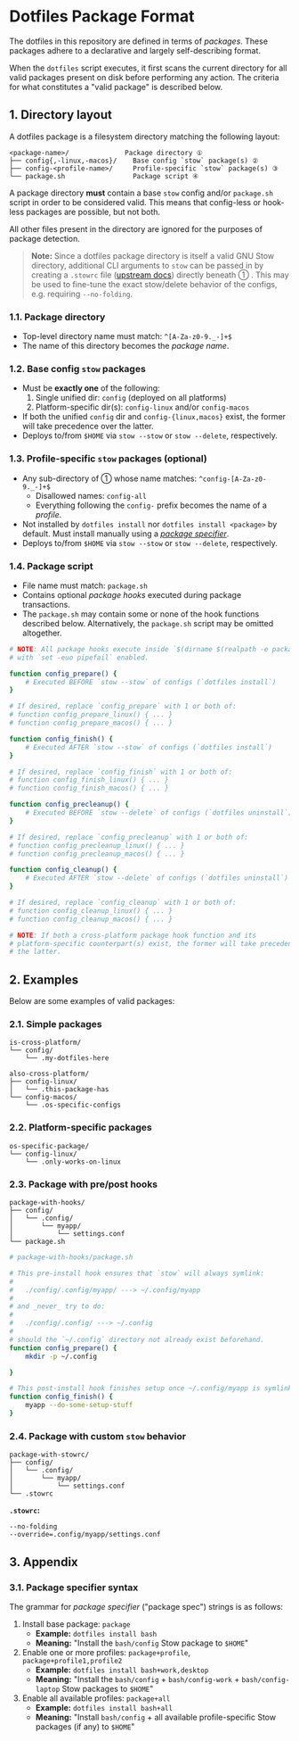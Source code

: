 # Dotfiles Package Format

The dotfiles in this repository are defined in terms of _packages_. These
packages adhere to a declarative and largely self-describing format.

When the `dotfiles` script executes, it first scans the current directory for
all valid packages present on disk before performing any action. The criteria
for what constitutes a "valid package" is described below.

## 1. Directory layout

A dotfiles package is a filesystem directory matching the following layout:

```text
<package-name>/              Package directory ①
├── config{,-linux,-macos}/    Base config `stow` package(s) ②
├── config-<profile-name>/     Profile-specific `stow` package(s) ③
└── package.sh                 Package script ④
```

A package directory **must** contain a base `stow` config and/or `package.sh`
script in order to be considered valid. This means that config-less or
hook-less packages are possible, but not both.

All other files present in the directory are ignored for the purposes of
package detection.

> **Note:** Since a dotfiles package directory is itself a valid GNU Stow
> directory, additional CLI arguments to `stow` can be passed in by creating a
> `.stowrc` file ([upstream docs][stow]) directly beneath ① . This may be used
> to fine-tune the exact stow/delete behavior of the configs, e.g. requiring
> `--no-folding`.

[stow]: https://www.gnu.org/software/stow/manual/html_node/Resource-Files.html

### 1.1. Package directory

* Top-level directory name must match: `^[A-Za-z0-9._-]+$`
* The name of this directory becomes the _package name_.

### 1.2. Base config `stow` packages

* Must be **exactly one** of the following:
  1. Single unified dir: `config` (deployed on all platforms)
  2. Platform-specific dir(s): `config-linux` and/or `config-macos`
* If both the unified `config` dir and `config-{linux,macos}` exist, the former
  will take precedence over the latter.
* Deploys to/from `$HOME` via `stow --stow` or `stow --delete`, respectively.

### 1.3. Profile-specific `stow` packages (optional)

* Any sub-directory of ① whose name matches: `^config-[A-Za-z0-9._-]+$`
  * Disallowed names: `config-all`
  * Everything following the `config-` prefix becomes the name of a _profile_.
* Not installed by `dotfiles install` nor `dotfiles install <package>` by
  default. Must install manually using a [_package specifier_][pkgspec].
* Deploys to/from `$HOME` via `stow --stow` or `stow --delete`, respectively.

[pkgspec]: #31-package-specifier-syntax

### 1.4. Package script

* File name must match: `package.sh`
* Contains optional _package hooks_ executed during package transactions.
* The `package.sh` may contain some or none of the hook functions described
  below. Alternatively, the `package.sh` script may be omitted altogether.

```sh
# NOTE: All package hooks execute inside `$(dirname $(realpath -e package.sh))`
# with `set -euo pipefail` enabled.

function config_prepare() {
    # Executed BEFORE `stow --stow` of configs (`dotfiles install`)
}

# If desired, replace `config_prepare` with 1 or both of:
# function config_prepare_linux() { ... }
# function config_prepare_macos() { ... }

function config_finish() {
    # Executed AFTER `stow --stow` of configs (`dotfiles install`)
}

# If desired, replace `config_finish` with 1 or both of:
# function config_finish_linux() { ... }
# function config_finish_macos() { ... }

function config_precleanup() {
    # Executed BEFORE `stow --delete` of configs (`dotfiles uninstall`)
}

# If desired, replace `config_precleanup` with 1 or both of:
# function config_precleanup_linux() { ... }
# function config_precleanup_macos() { ... }

function config_cleanup() {
    # Executed AFTER `stow --delete` of configs (`dotfiles uninstall`)
}

# If desired, replace `config_cleanup` with 1 or both of:
# function config_cleanup_linux() { ... }
# function config_cleanup_macos() { ... }

# NOTE: If both a cross-platform package hook function and its
# platform-specific counterpart(s) exist, the former will take precedence over
# the latter.
```

## 2. Examples

Below are some examples of valid packages:

### 2.1. Simple packages

```text
is-cross-platform/
└── config/
    └── .my-dotfiles-here
```

```text
also-cross-platform/
├── config-linux/
│   └── .this-package-has
└── config-macos/
    └── .os-specific-configs
```

### 2.2. Platform-specific packages

```text
os-specific-package/
└── config-linux/
    └── .only-works-on-linux
```

### 2.3. Package with pre/post hooks

```text
package-with-hooks/
├── config/
│   └── .config/
│       └── myapp/
│           └── settings.conf
└── package.sh
```

```bash
# package-with-hooks/package.sh

# This pre-install hook ensures that `stow` will always symlink:
#
#   ./config/.config/myapp/ ---> ~/.config/myapp
#
# and _never_ try to do:
#
#   ./config/.config/ ---> ~/.config
#
# should the `~/.config` directory not already exist beforehand.
function config_prepare() {
    mkdir -p ~/.config

}

# This post-install hook finishes setup once ~/.config/myapp is symlinked.
function config_finish() {
    myapp --do-some-setup-stuff
}
```

### 2.4. Package with custom `stow` behavior

```text
package-with-stowrc/
├── config/
│   └── .config/
│       └── myapp/
│           └── settings.conf
└── .stowrc
```

**`.stowrc`:**
```text
--no-folding
--override=.config/myapp/settings.conf
```

## 3. Appendix

### 3.1. Package specifier syntax

The grammar for _package specifier_ ("package spec") strings is as follows:

1. Install base package: `package`
   * **Example:** `dotfiles install bash`
   * **Meaning:** "Install the `bash/config` Stow package to `$HOME`"
2. Enable one or more profiles: `package+profile`, `package+profile1,profile2`
   * **Example:** `dotfiles install bash+work,desktop`
   * **Meaning:** "Install the `bash/config` + `bash/config-work` +
     `bash/config-laptop` Stow packages to `$HOME`"
3. Enable all available profiles: `package+all`
   * **Example:** `dotfiles install bash+all`
   * **Meaning:** "Install `bash/config` + all available profile-specific Stow
     packages (if any) to `$HOME`"
